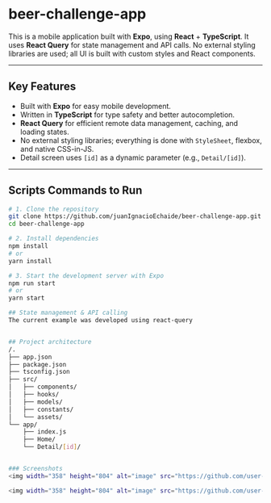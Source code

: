 # beer-challenge-app

This is a mobile application built with **Expo**, using **React** + **TypeScript**. It uses **React Query** for state management and API calls. No external styling libraries are used; all UI is built with custom styles and React components.

---

## Key Features

- Built with **Expo** for easy mobile development.
- Written in **TypeScript** for type safety and better autocompletion.
- **React Query** for efficient remote data management, caching, and loading states.
- No external styling libraries; everything is done with `StyleSheet`, flexbox, and native CSS-in-JS.
- Detail screen uses `[id]` as a dynamic parameter (e.g., `Detail/[id]`).

---

## Scripts Commands to Run

```bash
# 1. Clone the repository
git clone https://github.com/juanIgnacioEchaide/beer-challenge-app.git
cd beer-challenge-app

# 2. Install dependencies
npm install
# or
yarn install

# 3. Start the development server with Expo
npm run start
# or
yarn start

## State management & API calling
The current example was developed using react-query


## Project architecture 
/.
├── app.json
├── package.json
├── tsconfig.json
├── src/
│   ├── components/       
│   ├── hooks/            
│   ├── models/           
│   ├── constants/        
│   └── assets/           
└── app/                  
    ├── index.js
    ├── Home/
    └── Detail/[id]/


### Screenshots
<img width="358" height="804" alt="image" src="https://github.com/user-attachments/assets/8633478a-604f-4091-96ef-55b636fc391e" />

<img width="358" height="804" alt="image" src="https://github.com/user-attachments/assets/c09df599-20ca-4d15-8213-a2a78dac4024" />
